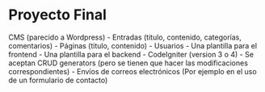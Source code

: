 # Proyecto Final

CMS (parecido a Wordpress)
    - Entradas (titulo, contenido, categorías, comentarios)
    - Páginas (titulo, contenido)
    - Usuarios
    - Una plantilla para el frontend
    - Una plantilla para el backend
    - CodeIgniter (version 3 o 4)
    - Se aceptan CRUD generators (pero se tienen que hacer las modificaciones correspondientes)
    - Envíos de correos electrónicos (Por ejemplo en el uso de un formulario de contacto)

